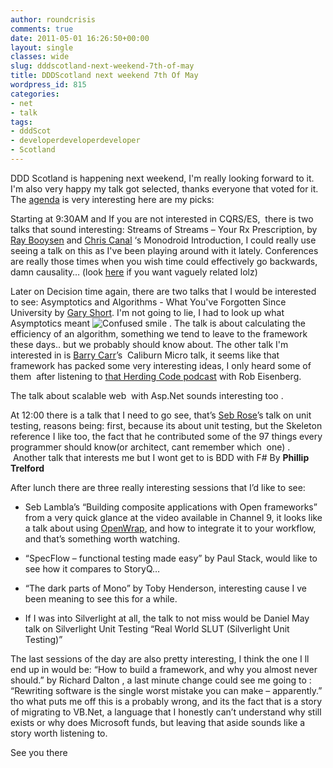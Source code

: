 ```yaml
---
author: roundcrisis
comments: true
date: 2011-05-01 16:26:50+00:00
layout: single
classes: wide
slug: dddscotland-next-weekend-7th-of-may
title: DDDScotland next weekend 7th Of May
wordpress_id: 815
categories:
- net
- talk
tags:
- dddScot
- developerdeveloperdeveloper
- Scotland
---
```


DDD Scotland is happening next weekend, I'm really looking forward to it. I'm also very happy my talk got selected, thanks everyone that voted for it.  The [agenda](http://scottishdevelopers.com/2011/03/14/ddd-scotland-2011-agenda/) is very interesting here are my picks:

Starting at 9:30AM and If you are not interested in CQRS/ES,  there is two talks that sound interesting: Streams of Streams – Your Rx Prescription, by [Ray Booysen](http://nondestructiveme.com/) and [Chris Canal](http://geekswithblogs.net/chriscanal) ‘s Monodroid Introduction, I could really use seeing a talk on this as I've been playing around with it lately. Conferences are really those times when you wish time could effectively go backwards, damn causality… (look [here](http://www.smbc-comics.com/index.php?db=comics&id=2223#comic) if you want vaguely related lolz)

Later on Decision time again, there are two talks that I would be interested to see: Asymptotics and Algorithms - What You've Forgotten Since University by [Gary Short](http://community.devexpress.com/blogs/garyshort/). I'm not going to lie, I had to look up what Asymptotics meant ![Confused smile](http://roundcrisis.files.wordpress.com/2011/05/wlemoticon-confusedsmile.png) . The talk is about calculating the efficiency of an algorithm, something we tend to leave to the framework these days.. but we probably should know about. The other talk I'm interested in is [Barry Carr](http://twitter.com/#!/barrycarr)’s  Caliburn Micro talk, it seems like that framework has packed some very interesting ideas, I only heard some of them  after listening to [that Herding Code podcast](http://herdingcode.com/?p=303) with Rob Eisenberg.

The talk about scalable web  with Asp.Net sounds interesting too .

At 12:00 there is a talk that I need to go see, that’s [Seb Rose](http://twitter.com/#!/sebrose)’s talk on unit testing, reasons being: first, because its about unit testing, but the Skeleton reference I like too, the fact that he contributed some of the 97 things every programmer should know(or architect, cant remember which  one) .  Another talk that interests me but I wont get to is BDD with F# By **Phillip Trelford**

After lunch there are three really interesting sessions that I’d like to see:



	
  * Seb Lambla’s “Building composite applications with Open frameworks” from a very quick glance at the video available in Channel 9, it looks like a talk about using [OpenWrap](http://www.openwrap.org/), and how to integrate it to your workflow, and that’s something worth watching.

	
  * “SpecFlow – functional testing made easy” by Paul Stack, would like to see how it compares to StoryQ…

	
  * “The dark parts of Mono” by Toby Henderson, interesting cause I ve been meaning to see this for a while.

	
  * If I was into Silverlight at all, the talk to not miss would be Daniel May talk on Silverlight Unit Testing “Real World SLUT (Silverlight Unit Testing)”


The last sessions of the day are also pretty interesting, I think the one I ll end up in would be: “How to build a framework, and why you almost never should.” by Richard Dalton , a last minute change could see me going to : “Rewriting software is the single worst mistake you can make – apparently.” tho what puts me off this is a probably wrong, and its the fact that is a story of migrating to VB.Net, a language that I honestly can’t understand why still exists or why does Microsoft funds, but leaving that aside sounds like a story worth listening to.

See you there

